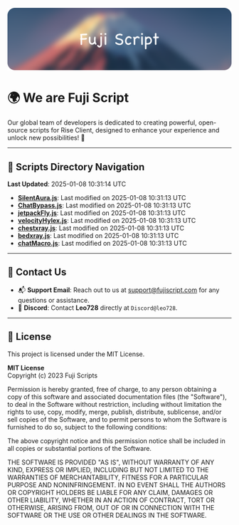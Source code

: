 ![Banner](.github/b.webp)

# 🌍 **We are Fuji Script**

Our global team of developers is dedicated to creating powerful, open-source scripts for Rise Client, designed to enhance your experience and unlock new possibilities! 🌟

---
<!-- SCRIPTS_NAVIGATION_START -->
## 📂 **Scripts Directory Navigation**

**Last Updated**: 2025-01-08 10:31:14 UTC

- **[SilentAura.js](scripts/SilentAura.js)**: Last modified on 2025-01-08 10:31:13 UTC
- **[ChatBypass.js](scripts/ChatBypass.js)**: Last modified on 2025-01-08 10:31:13 UTC
- **[jetpackFly.js](scripts/jetpackFly.js)**: Last modified on 2025-01-08 10:31:13 UTC
- **[velocityHylex.js](scripts/velocityHylex.js)**: Last modified on 2025-01-08 10:31:13 UTC
- **[chestxray.js](scripts/chestxray.js)**: Last modified on 2025-01-08 10:31:13 UTC
- **[bedxray.js](scripts/bedxray.js)**: Last modified on 2025-01-08 10:31:13 UTC
- **[chatMacro.js](scripts/chatMacro.js)**: Last modified on 2025-01-08 10:31:13 UTC

<!-- SCRIPTS_NAVIGATION_END -->

---

## 💬 **Contact Us**  
- 📬 **Support Email**: Reach out to us at [support@fujiscript.com](mailto:support@fujiscript.com) for any questions or assistance.  
- 💬 **Discord**: Contact **Leo728** directly at `Discord@leo728`.

---

## 📜 **License**

This project is licensed under the MIT License.  

**MIT License**  
Copyright (c) 2023 Fuji Scripts  

Permission is hereby granted, free of charge, to any person obtaining a copy of this software and associated documentation files (the "Software"), to deal in the Software without restriction, including without limitation the rights to use, copy, modify, merge, publish, distribute, sublicense, and/or sell copies of the Software, and to permit persons to whom the Software is furnished to do so, subject to the following conditions:  

The above copyright notice and this permission notice shall be included in all copies or substantial portions of the Software.  

THE SOFTWARE IS PROVIDED "AS IS", WITHOUT WARRANTY OF ANY KIND, EXPRESS OR IMPLIED, INCLUDING BUT NOT LIMITED TO THE WARRANTIES OF MERCHANTABILITY, FITNESS FOR A PARTICULAR PURPOSE AND NONINFRINGEMENT. IN NO EVENT SHALL THE AUTHORS OR COPYRIGHT HOLDERS BE LIABLE FOR ANY CLAIM, DAMAGES OR OTHER LIABILITY, WHETHER IN AN ACTION OF CONTRACT, TORT OR OTHERWISE, ARISING FROM, OUT OF OR IN CONNECTION WITH THE SOFTWARE OR THE USE OR OTHER DEALINGS IN THE SOFTWARE.  
